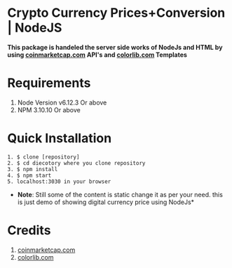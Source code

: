 # Crypto Currency Prices+Conversion | NodeJS

**This package is handeled the server side works of NodeJs and HTML by using [coinmarketcap.com](coinmarketcap.com) API's and [colorlib.com](colorlib.com) Templates**


# Requirements
1. Node Version v6.12.3 Or above
2. NPM 3.10.10 Or above

# Quick Installation
```
1. $ clone [repository]
2. $ cd diecotory where you clone repository
3. $ npm install
4. $ npm start
5. localhost:3030 in your browser
```

* **Note**: Still some of the content is static change it as per your need. this is just demo of showing digital currency price using NodeJs*

# Credits
1. [coinmarketcap.com](coinmarketcap.com)
2. [colorlib.com](colorlib.com)
